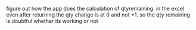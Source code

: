 figure out how the app does the calculation of qtyremaining. in the excel even after returning the qty change is at 0 and not +1. so the qty remaining is doubtful whether its working or not
